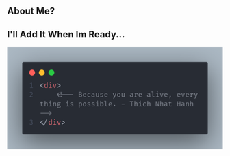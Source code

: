 ## About Me? 
## I'll Add It When Im Ready... 

 <img class="w-full h-full object-cover rounded-lg" src="fahri.png" alt="Jujutsu Kaisen">
<!--
**mtaufik31/mtaufik31** is a ✨ _special_ ✨ repository because its `README.md` (this file) appears on your GitHub profile.

Here are some ideas to get you started:


- 🌱 I’m currently learning ...
- 👯 I’m looking to collaborate on ...
- 🤔 I’m looking for help with ...
- 💬 Ask me about ...
- 📫 How to reach me: ...
- 😄 Pronouns: ...
- ⚡ Fun fact: ...
-->
